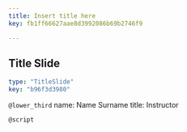 ```yaml
---
title: Insert title here
key: fb1ff66627aae8d3992086b69b2746f9

---
```

## Title Slide

```yaml
type: "TitleSlide"
key: "b96f3d3980"
```

`@lower_third`
name: Name Surname
title: Instructor


`@script`


